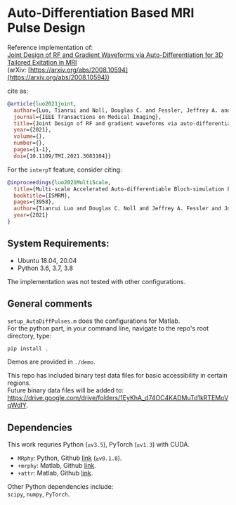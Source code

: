# Auto-Differentiation Based MRI Pulse Design

Reference implementation of:\
[Joint Design of RF and Gradient Waveforms via Auto-Differentiation for 3D Tailored Exitation in MRI](https://ieeexplore.ieee.org/document/9439482)\
(arXiv: [https://arxiv.org/abs/2008.10594](https://arxiv.org/abs/2008.10594))

cite as:

```bib
@article{luo2021joint,
  author={Luo, Tianrui and Noll, Douglas C. and Fessler, Jeffrey A. and Nielsen, Jon-Fredrik},
  journal={IEEE Transactions on Medical Imaging}, 
  title={Joint Design of RF and gradient waveforms via auto-differentiation for 3D tailored excitation in MRI}, 
  year={2021},
  volume={},
  number={},
  pages={1-1},
  doi={10.1109/TMI.2021.3083104}}
```

For the `interpT` feature, consider citing:
```bib
@inproceedings{luo2021MultiScale,
  title={Multi-scale Accelerated Auto-differentiable Bloch-simulation based joint design of excitation RF and gradient waveforms},
  booktitle={ISMRM},
  pages={3958},
  author={Tianrui Luo and Douglas C. Noll and Jeffrey A. Fessler and Jon-Fredrik Nielsen},
  year={2021}
}
```

## System Requirements:
- Ubuntu 18.04, 20.04
- Python 3.6, 3.7, 3.8

The implementation was not tested with other configurations.

## General comments

`setup_AutoDiffPulses.m` does the configurations for Matlab.\
For the python part, in your command line, navigate to the repo's root directory, type:

```sh
pip install .
```

Demos are provided in `./demo`.

This repo has included binary test data files for basic accessibility in certain regions.\
Future binary data files will be added to: <https://drive.google.com/drive/folders/1EyKhA_d74OC4KADMuTd1kRTEMoVqWdIY>.

## Dependencies

This work requries Python (`≥v3.5`), PyTorch (`≥v1.3`) with CUDA.

- `MRphy`: Python, Github [link](https://github.com/tianrluo/MRphy.py) (`≥v0.1.8`).
- `+mrphy`: Matlab, Github [link](https://github.com/tianrluo/MRphy.mat).
- `+attr`: Matlab, Github [link](https://github.com/fmrilab/attr.mat).

Other Python dependencies include:\
`scipy`, `numpy`, `PyTorch`.
